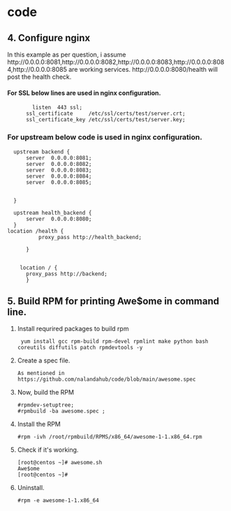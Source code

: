 # code




## 4. Configure nginx
<p>In this example as per question, i assume http://0.0.0.0:8081,http://0.0.0.0:8082,http://0.0.0.0:8083,http://0.0.0.0:8084,http://0.0.0.0:8085 are working services. http://0.0.0.0:8080/health will post the health check.</p>

  #### For SSL below lines are used in nginx configuration.
  ```
          listen  443 ssl;
        ssl_certificate     /etc/ssl/certs/test/server.crt;
        ssl_certificate_key /etc/ssl/certs/test/server.key;
  ```
  ### For upstream below code is used in nginx configuration.
  ```
    upstream backend {
        server  0.0.0.0:8081;
        server  0.0.0.0:8082;
        server  0.0.0.0:8083;
        server  0.0.0.0:8084;
        server  0.0.0.0:8085;

 
    }

    upstream health_backend {
        server  0.0.0.0:8080;
    }
 location /health {
            proxy_pass http://health_backend;

        }


      location / {
        proxy_pass http://backend;
        }
  ```



## 5. Build RPM for printing Awe$ome in command line.

 1. Install requrired packages to build rpm
    ```
     yum install gcc rpm-build rpm-devel rpmlint make python bash coreutils diffutils patch rpmdevtools -y
    ```

2. Create a spec file.
    ```
    As mentioned in https://github.com/nalandahub/code/blob/main/awesome.spec
    ```

3.  Now, build the RPM
    ```
    #rpmdev-setuptree; 
    #rpmbuild -ba awesome.spec ;
    ```

 4. Install the RPM
    ```
    #rpm -ivh /root/rpmbuild/RPMS/x86_64/awesome-1-1.x86_64.rpm
    ```
 
 5. Check if it's working.
    ```
    [root@centos ~]# awesome.sh
    Awe$ome
    [root@centos ~]#
    ```
 6. Uninstall.
    ```
    #rpm -e awesome-1-1.x86_64
    ```
